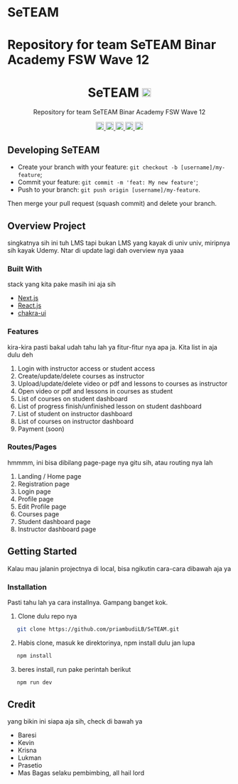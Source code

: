 # SeTEAM

# Repository for team SeTEAM Binar Academy FSW Wave 12

<h1 align="center">SeTEAM <a href="https://sonarcloud.io/summary/new_code?id=priambudiLB_SeTEAM">
<img height="20px" src="https://sonarcloud.io/api/project_badges/measure?project=priambudiLB_SeTEAM&metric=alert_status">
</a></h1>
<p align="center">Repository for team SeTEAM Binar Academy FSW Wave 12</p>

<p align="center">

<a href="https://sonarcloud.io/summary/new_code?id=priambudiLB_SeTEAM">
<img height="18px" src="https://sonarcloud.io/api/project_badges/measure?project=priambudiLB_SeTEAM&metric=bugs">
</a>
<a href="https://sonarcloud.io/summary/new_code?id=priambudiLB_SeTEAM">
<img height="18px" src="https://sonarcloud.io/api/project_badges/measure?project=priambudiLB_SeTEAM&metric=code_smells">
</a>
<a href="https://sonarcloud.io/summary/new_code?id=priambudiLB_SeTEAM">
<img height="18px" src="https://sonarcloud.io/api/project_badges/measure?project=priambudiLB_SeTEAM&metric=duplicated_lines_density">
</a>
<a href="https://sonarcloud.io/summary/new_code?id=priambudiLB_SeTEAM">
<img height="18px" src="https://sonarcloud.io/api/project_badges/measure?project=priambudiLB_SeTEAM&metric=ncloc">
</a>
<a href="https://sonarcloud.io/summary/new_code?id=priambudiLB_SeTEAM">
<img height="18px" src="https://sonarcloud.io/api/project_badges/measure?project=priambudiLB_SeTEAM&metric=vulnerabilities">
</a>

</p>

## Developing SeTEAM

- Create your branch with your feature: `git checkout -b [username]/my-feature`;
- Commit your feature: `git commit -m 'feat: My new feature'`;
- Push to your branch: `git push origin [username]/my-feature`.

Then merge your pull request (squash commit) and delete your branch.

## Overview Project

singkatnya sih ini tuh LMS tapi bukan LMS yang kayak di univ univ, miripnya sih kayak Udemy. Ntar di update lagi dah overview nya yaaa

### Built With

stack yang kita pake masih ini aja sih

- [Next.js](https://nextjs.org/)
- [React.js](https://reactjs.org/)
- [chakra-ui](https://chakra-ui.com/)

### Features

kira-kira pasti bakal udah tahu lah ya fitur-fitur nya apa ja. Kita list in aja dulu deh

1. Login with instructor access or student access
2. Create/update/delete courses as instructor
3. Upload/update/delete video or pdf and lessons to courses as instructor
4. Open video or pdf and lessons in courses as student
5. List of courses on student dashboard
6. List of progress finish/unfinished lesson on student dashboard
7. List of student on instructor dashboard
8. List of courses on instructor dashboard
9. Payment (soon)

### Routes/Pages

hmmmm, ini bisa dibilang page-page nya gitu sih, atau routing nya lah

1. Landing / Home page
2. Registration page
3. Login page
4. Profile page
5. Edit Profile page
6. Courses page
7. Student dashboard page
8. Instructor dashboard page

## Getting Started

Kalau mau jalanin projectnya di local, bisa ngikutin cara-cara dibawah aja ya

### Installation

Pasti tahu lah ya cara installnya. Gampang banget kok.

1. Clone dulu repo nya

```sh
   git clone https://github.com/priambudiLB/SeTEAM.git
```

2. Habis clone, masuk ke direktorinya, npm install dulu jan lupa

```sh
   npm install
```

3. beres install, run pake perintah berikut

```sh
   npm run dev
```

## Credit

yang bikin ini siapa aja sih, check di bawah ya

- Baresi
- Kevin
- Krisna
- Lukman
- Prasetio
- Mas Bagas selaku pembimbing, all hail lord
